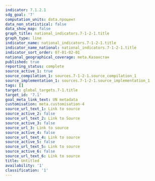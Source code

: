 ```yaml
---
indicator: 7.1.2.1
sdg_goal: '7'
computation_units: data.процент
data_non_statistical: false
data_show_map: false
graph_title: national_indicators.7-1-2-1.title
graph_type: line
indicator_name: national_indicators.7-1-2-1.title
indicator_name_national: national_indicators.7-1-2-1.title
indicator_sort_order: 07-01-02-01
national_geographical_coverage: meta.Казахстан
published: true
reporting_status: complete
source_active_1: true
source_compilation_1: sources.7-1-2-1.source_compilation_1
source_implementation_1: sources.7-1-2-1.source_implementation_1
tags: []
target: global_targets.7-1.title
target_id: '7.1'
goal_meta_link_text: UN metadata
customisation: meta.customisation-4
source_url_text_1: Link to source
source_active_2: false
source_url_text_2: Link to Source
source_active_3: false
source_url_3: Link to source
source_active_4: false
source_url_text_4: Link to source
source_active_5: false
source_url_text_5: Link to source
source_active_6: false
source_url_text_6: Link to source
title: Untitled
availability: '1'
classification: '1' 
---
```

